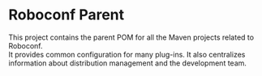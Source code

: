 # Roboconf Parent

This project contains the parent POM for all the Maven projects related to Roboconf.  
It provides common configuration for many plug-ins. It also centralizes information
about distribution management and the development team.
